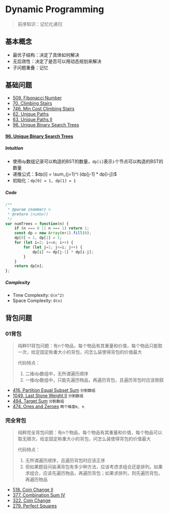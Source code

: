 # Dynamic Programming
> 前序知识：记忆化递归

## 基本概念
- 最优子结构：决定了具体如何解决
- 无后效性：决定了是否可以用动态规划来解决
- 子问题重叠：记忆

## 基础问题
- [509. Fibonacci Number](https://leetcode.com/problems/fibonacci-number/)
- [70. Climbing Stairs](https://leetcode.com/problems/climbing-stairs/)
- [746. Min Cost Climbing Stairs](https://leetcode.com/problems/min-cost-climbing-stairs/)
- [62. Unique Paths](https://leetcode.com/problems/unique-paths/)
- [63. Unique Paths II](https://leetcode.com/problems/unique-paths-ii/)
- [96. Unique Binary Search Trees](https://leetcode.com/problems/unique-binary-search-trees/)

#### [96. Unique Binary Search Trees](https://leetcode.com/problems/unique-binary-search-trees/)
##### Intuition
- 使用`dp`数组记录可以构造的BST的数量，`dp[i]`表示`i`个节点可以构造的BST的数量
- 递推公式：$`dp[i] = \sum_{j=1}^i (dp[j-1] * dp[i-j])`$
- 初始化：`dp[0] = 1, dp[1] = 1`
##### Code
```javascript
/**
 * @param {number} n
 * @return {number}
 */
var numTrees = function(n) {
    if (n === 0 || n === 1) return 1;
    const dp = new Array(n+1).fill(0);
    dp[0] = 1, dp[1] = 1;
    for (let i=2; i<=n; i++) {
        for (let j=1; j<=i; j++) {
            dp[i] += dp[j-1] * dp[i-j];
        }
    }
    return dp[n];
};
```
##### Complexity
- Time Complexity: `O(n^2)`
- Space Complexity: `O(n)`

## 背包问题
### 01背包
> 纯粹01背包问题：有n个物品，每个物品有其重量和价值，每个物品只能取一次，给定固定称重大小的背包，问怎么装使得背包的价值最大
> 
> 代码特点：
> 1. 二维dp数组中，无所谓遍历顺序
> 2. 一维dp数组中，只能先遍历物品，再遍历背包，且遍历背包时应该倒叙


- [416. Partition Equal Subset Sum](https://leetcode.com/problems/partition-equal-subset-sum/) `分割数组`
- [1049. Last Stone Weight II](https://leetcode.com/problems/last-stone-weight-ii/) `分割数组`
- [494. Target Sum](https://leetcode.com/problems/target-sum/) `分割数组`
- [474. Ones and Zeroes](https://leetcode.com/problems/ones-and-zeroes/) `两个维度m, n`

### 完全背包
> 纯粹完全背包问题：有n个物品，每个物品有其重量和价值，每个物品可以取无限次，给定固定称重大小的背包，问怎么装使得背包的价值最大
> 
> 代码特点：
> 1. 无所谓遍历顺序，且遍历背包时应该正序
> 2. 但如果题目问装满背包有多少种方法，应该考虑求组合还是排列。如果求组合，应该先遍历物品，再遍历背包；如果求排列，则先遍历背包，再遍历物品

- [518. Coin Change II](https://leetcode.com/problems/coin-change-ii/)
- [377. Combination Sum IV](https://leetcode.com/problems/combination-sum-iv/)
- [322. Coin Change](https://leetcode.com/problems/coin-change/)
- [279. Perfect Squares](https://leetcode.com/problems/perfect-squares/)
